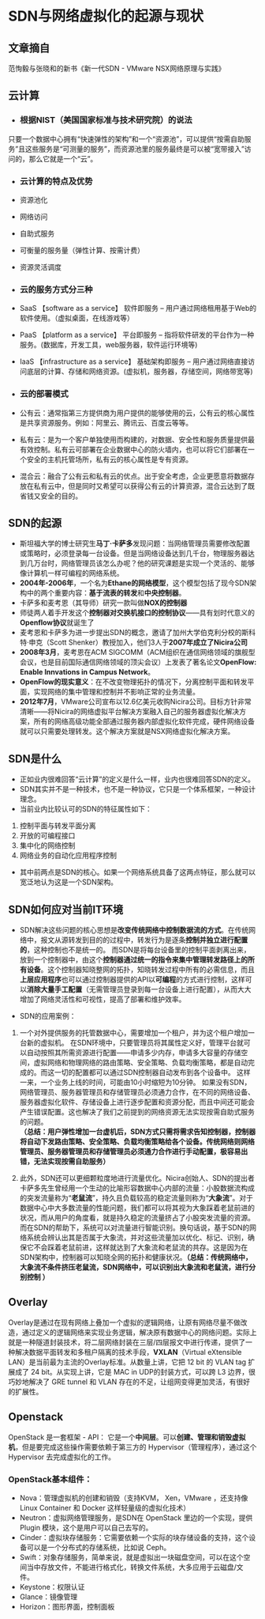 # SDN与网络虚拟化的起源与现状

## 文章摘自
范恂毅与张晓和的新书《新一代SDN - VMware NSX网络原理与实践》

## 云计算
- ### 根据NIST（美国国家标准与技术研究院）的说法
只要一个数据中心拥有“快速弹性的架构”和一个“资源池”，可以提供“按需自助服务”且这些服务是“可测量的服务”，而资源池里的服务最终是可以被“宽带接入”访问的，那么它就是一个“云”。

- ### 云计算的特点及优势 
- 资源池化 
- 网络访问 
- 自助式服务 
- 可衡量的服务量（弹性计算、按需计费）
- 资源灵活调度

- ### 云的服务方式分三种
- SaaS 【software as a service】 软件即服务 – 用户通过网络租用基于Web的软件使用。（虚拟桌面，在线游戏等）
- PaaS 【platform as a service】 平台即服务 – 指将软件研发的平台作为一种服务。(数据库，开发工具，web服务器，软件运行环境等) 
- IaaS 【infrastructure as a service】 基础架构即服务 – 用户通过网络直接访问底层的计算、存储和网络资源。(虚拟机，服务器，存储空间，网络带宽等)

- ### 云的部署模式
- 公有云：通常指第三方提供商为用户提供的能够使用的云，公有云的核心属性是共享资源服务。例如：阿里云、腾讯云、百度云等等。
- 私有云：是为一个客户单独使用而构建的，对数据、安全性和服务质量提供最有效控制。私有云可部署在企业数据中心的防火墙内，也可以将它们部署在一个安全的主机托管场所，私有云的核心属性是专有资源。 
- 混合云：融合了公有云和私有云的优点。出于安全考虑，企业更愿意将数据存放在私有云中，但是同时又希望可以获得公有云的计算资源，混合云达到了既省钱又安全的目的。

## SDN的起源
- 斯坦福大学的博士研究生**马丁·卡萨多**发现问题：当网络管理员需要修改配置或策略时，必须登录每一台设备。但是当网络设备达到几千台，物理服务器达到几万台时，网络管理员该怎么办呢？他的研究课题是实现一个灵活的、能够像计算机一样可编程的网络系统。
- **2004年-2006年**，一个名为**Ethane的网络模型**，这个模型包括了现今SDN架构中的两个重要内容：**基于流表的转发**和**中央控制器**。
- 卡萨多和麦考恩（其导师）研究一款叫做**NOX的控制器**
- 师徒两人着手开发这个**控制器对交换机接口的控制协议**——具有划时代意义的**Openflow协议**就诞生了
- 麦考恩和卡萨多为进一步提出SDN的概念，邀请了加州大学伯克利分校的斯科特·申克（Scott Shenker）教授加入，他们3人于**2007年成立了Nicira公司**
- **2008年3月**，麦考恩在ACM SIGCOMM（ACM组织在通信网络领域的旗舰型会议，也是目前国际通信网络领域的顶尖会议）上发表了著名论文**OpenFlow: Enable Innvations in Campus Network**。
- **OpenFlow的现实意义**：在不改变物理拓扑的情况下，分离控制平面和转发平面，实现网络的集中管理和控制并不影响正常的业务流量。
- **2012年7月**，VMware公司宣布以12.6亿美元收购Nicira公司。目标方针非常清晰——将Nicira的网络虚拟平台解决方案融入自己的服务器虚拟化解决方案，所有的网络高级功能全部通过服务器内部虚拟化软件完成，硬件网络设备就可以只需要处理转发。这个解决方案就是NSX网络虚拟化解决方案。

## SDN是什么
- 正如业内很难回答“云计算”的定义是什么一样，业内也很难回答SDN的定义。
- SDN其实并不是一种技术，也不是一种协议，它只是一个体系框架，一种设计理念。
- 当前业内比较认可的SDN的特征属性如下：
1. 控制平面与转发平面分离
2. 开放的可编程接口
3. 集中化的网络控制
4. 网络业务的自动化应用程序控制
- 其中前两点是SDN的核心。如果一个网络系统具备了这两点特征，那么就可以宽泛地认为这是一个SDN架构。

## SDN如何应对当前IT环境
- SDN解决这些问题的核心思想是**改变传统网络中控制数据流的方式**。在传统网络中，报文从源转发到目的的过程中，转发行为是逐条**控制并独立进行配置的**，这种控制也不是统一的。
而SDN是将每台设备里的控制平面剥离出来，放到一个控制器中，由这个**控制器通过统一的指令来集中管理转发路径上的所有设备**。这个控制器知晓整网的拓扑，知晓转发过程中所有的必需信息，而且**上层应用程序**也可以通过控制器提供的API以**可编程**的方式进行控制，这样可以**消除大量手工配置**（无需管理员登录到每一台设备上进行配置），从而大大增加了网络灵活性和可视性，提高了部署和维护效率。

- SDN的应用案例：
1. 一个对外提供服务的托管数据中心，需要增加一个租户，并为这个租户增加一台新的虚拟机。
在SDN环境中，只要管理员将其属性定义好，管理平台就可以自动按照其所需资源进行配置——申请多少内存，申请多大容量的存储空间，虚拟网络和物理网络的路由策略、安全策略、负载均衡策略，都是自动完成的。而这一切的配置都可以通过SDN控制器自动发布到各个设备中。
这样一来，一个业务上线的时间，可能由10小时缩短为10分钟。
如果没有SDN，网络管理员、服务器管理员和存储管理员必须通力合作，在不同的网络设备、服务器虚拟化软件、存储设备上进行逐步配置和资源分配，而且中间还可能会产生错误配置。这也解决了我们之前提到的网络资源无法实现按需自助式服务的问题。  
**（总结：用户弹性增加一台虚机后，SDN方式只需将需求告知控制器，控制器将自动下发路由策略、安全策略、负载均衡策略给各个设备。传统网络则网络管理员、服务器管理员和存储管理员必须通力合作进行手动配置，极容易出错，无法实现按需自助服务）**

2. 此外，SDN还可以更细颗粒度地进行流量优化。Nicira创始人、SDN的提出者卡萨多先生曾经用一个生动的比喻形容数据中心内部的流量：小股数据流构成的突发流量称为“**老鼠流**”，持久且负载较高的稳定流量则称为“**大象流**”。对于数据中心中大多数流量的性能问题，我们都可以将其视为大象踩着老鼠前进的状况，而从用户的角度看，就是持久稳定的流量挤占了小股突发流量的资源。而在SDN的帮助下，系统可以对流量进行智能识别。换句话说，基于SDN的网络系统会辨认出其是否属于大象流，并对这些流量加以优化、标记、识别，确保它不会踩着老鼠前进，这样就达到了大象流和老鼠流的共存。这是因为在SDN架构中，控制器可以知晓全网的拓扑和健康状况。**（总结：传统网络中，大象流不条件挤压老鼠流，SDN网络中，可以识别出大象流和老鼠流，进行分别控制 ）**

## Overlay
Overlay是通过在现有网络上叠加一个虚拟的逻辑网络，让原有网络尽量不做改造，通过定义的逻辑网络来实现业务逻辑，解决原有数据中心的网络问题。实际上就是一种隧道封装技术，将二层网络封装在三层/四层报文中进行传递，提供了一种解决数据平面转发和多租户隔离的技术手段，**VXLAN**（Virtual eXtensible LAN）是当前最为主流的Overlay标准。从数量上讲，它把 12 bit 的 VLAN tag 扩展成了 24 bit。从实现上讲，它是 MAC in UDP的封装方式，可以跨 L3 边界，很巧妙地解决了 GRE tunnel 和 VLAN 存在的不足，让组网变得更加灵活，有很好的扩展性。

## Openstack
OpenStack 是一套框架 - API： 它是一个**中间层**。可以**创建、管理和销毁虚拟机**，但是要完成这些操作需要依赖于第三方的 Hypervisor（管理程序），通过这个 Hypervisor 去完成虚拟化的工作。
### OpenStack基本组件：
- Nova：管理虚拟机的创建和销毁（支持KVM， Xen，VMware ，还支持像 Linux Container 和 Docker 这样轻量级的虚拟化技术）
- Neutron：虚拟网络管理服务，是SDN在 OpenStack 里边的一个实现，提供 Plugin 模块，这个是用户可以自己去写的。
- Cinder：虚拟块存储服务：它需要依赖一个实际的块存储设备的支持，这个设备可以是一个分布式的存储系统，比如说 Ceph。
- Swift：对象存储服务，简单来说，就是虚拟出一块磁盘空间，可以在这个空间当中存放文件，不能进行格式化，转换文件系统，大多应用于云磁盘/文件。
- Keystone：权限认证
- Glance：镜像管理
- Horizon：图形界面，控制面板
